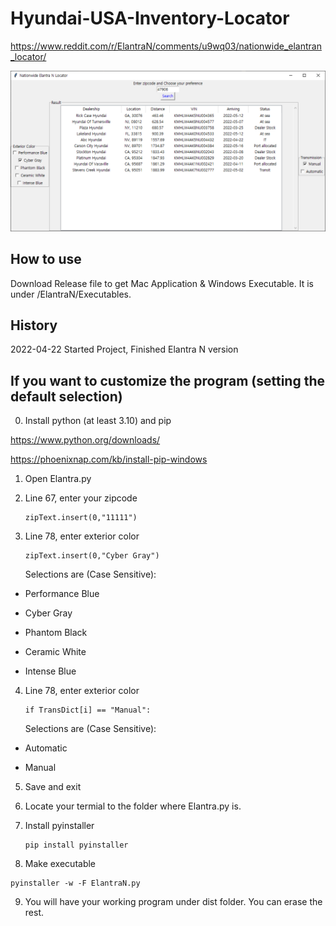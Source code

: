 # Hyundai-USA-Inventory-Locator

https://www.reddit.com/r/ElantraN/comments/u9wq03/nationwide_elantran_locator/  

![fig.PNG](https://github.com/hayley-yoo/Hyundai-USA-Inventory-Locator/blob/main/ElantraN/.idea/fig.PNG)

How to use
-------------

Download Release file to get Mac Application & Windows Executable. It is under /ElantraN/Executables.

History
-------------

2022-04-22 Started Project, Finished Elantra N version

## If you want to customize the program (setting the default selection)

0. Install python (at least 3.10) and pip

https://www.python.org/downloads/

https://phoenixnap.com/kb/install-pip-windows

1. Open Elantra.py

2. Line 67, enter your zipcode
   
   ```
   zipText.insert(0,"11111")
   ```

3. Line 78, enter exterior color
   
   ```
   zipText.insert(0,"Cyber Gray")
   ```
   
   Selections are (Case Sensitive):
* Performance Blue

* Cyber Gray

* Phantom Black

* Ceramic White

* Intense Blue
4. Line 78, enter exterior color
   
   ```
   if TransDict[i] == "Manual":
   ```
   
   Selections are (Case Sensitive):
* Automatic

* Manual
5. Save and exit

6. Locate your termial to the folder where Elantra.py is.

7. Install pyinstaller
   
   ```
   pip install pyinstaller
   ```

8. Make executable

```
pyinstaller -w -F ElantraN.py
```

9. You will have your working program under dist folder. You can erase the rest.
